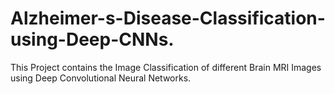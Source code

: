 # Alzheimer-s-Disease-Classification-using-Deep-CNNs.
This Project contains the Image Classification of different Brain MRI Images using Deep Convolutional Neural Networks.
